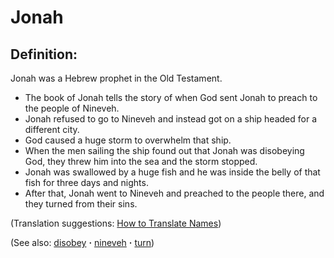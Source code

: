 # Jonah #

## Definition: ##

Jonah was a Hebrew prophet in the Old Testament.

* The book of Jonah tells the story of when God sent Jonah to preach to the people of Nineveh.
* Jonah refused to go to Nineveh and instead got on a ship headed for a different city.
* God caused a huge storm to overwhelm that ship.
* When the men sailing the ship found out that Jonah was disobeying God, they threw him into the sea and the storm stopped.
* Jonah was swallowed by a huge fish and he was inside the belly of that fish for three days and nights.
* After that, Jonah went to Nineveh and preached to the people there, and they turned from their sins.

(Translation suggestions: [How to Translate Names](https://git.door43.org/Door43/en-ta-translate-vol1/src/master/content/translate_names.md))

(See also: [disobey](../other/disobey.md) **·** [nineveh](../other/nineveh.md) **·** [turn](../kt/turn.md))

